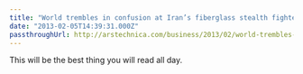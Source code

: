 ```yaml
---
title: "World trembles in confusion at Iran’s fiberglass stealth fighter"
date: "2013-02-05T14:39:31.000Z"
passthroughUrl: http://arstechnica.com/business/2013/02/world-trembles-in-confusion-andor-fear-at-irans-fiberglass-airplane/#image-15
---
```


This will be the best thing you will read all day.